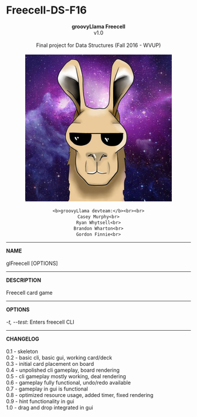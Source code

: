 # Freecell-DS-F16
<div align="center">
	<b>groovyLlama Freecell</b><br>
	v1.0<br><br>
	Final project for Data Structures (Fall 2016 - WVUP)<br><br>
	<img src="https://github.com/st01k/Freecell-DS-F16/blob/master/src/client/gui/images/groovyLlama.jpg?raw=true" alt="groovyLlama" height="400" width="400"><br>

	<b>groovyLlama devteam:</b><br><br>
	Casey Murphy<br>
	Ryan Whytsell<br>
	Brandon Wharton<br>
	Gordon Finnie<br>
</div>
<hr>
<b>NAME</b><br><br>
glFreecell [OPTIONS]
<hr>
<b>DESCRIPTION</b><br><br>
Freecell card game
<hr>
<b>OPTIONS</b><br><br>
<i>-t, --test</i>: Enters freecell CLI<br>
<hr>
<b>CHANGELOG</b><br><br>
0.1 -   skeleton<br>
0.2 -   basic cli, basic gui, working card/deck<br>
0.3 -   initial card placement on board<br>
0.4 -   unpolished cli gameplay, board rendering<br>
0.5 -   cli gameplay mostly working, deal rendering<br>
0.6 -		gameplay fully functional, undo/redo available<br>
0.7 -		gameplay in gui is functional<br>
0.8 -		optimized resource usage, added timer, fixed rendering<br>
0.9 -		hint functionality in gui<br>
1.0 -		drag and drop integrated in gui